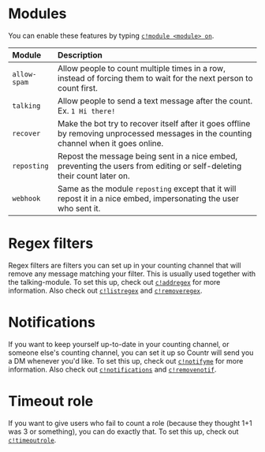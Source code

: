 # Modules

You can enable these features by typing [`c!module <module> on`](/commands#cmodule).

| Module | Description |
|:-------|:------------|
| `allow-spam` | Allow people to count multiple times in a row, instead of forcing them to wait for the next person to count first. |
| `talking` | Allow people to send a text message after the count. Ex. `1 Hi there!` |
| `recover` | Make the bot try to recover itself after it goes offline by removing unprocessed messages in the counting channel when it goes online. |
| `reposting` | Repost the message being sent in a nice embed, preventing the users from editing or self-deleting their count later on. |
| `webhook` | Same as the module `reposting` except that it will repost it in a nice embed, impersonating the user who sent it. |

# Regex filters

Regex filters are filters you can set up in your counting channel that will remove any message matching your filter. This is usually used together with the talking-module. To set this up, check out [`c!addregex`](/commands#caddregex) for more information. Also check out [`c!listregex`](/commands#clistregex) and [`c!removeregex`](/commands#cremoveregex).

# Notifications

If you want to keep yourself up-to-date in your counting channel, or someone else's counting channel, you can set it up so Countr will send you a DM whenever you'd like. To set this up, check out [`c!notifyme`](/commands#cnotifyme) for more information. Also check out [`c!notifications`](/commands#cnotifications) and [`c!removenotif`](/commands#cremovenotif).

# Timeout role

If you want to give users who fail to count a role (because they thought 1+1 was 3 or something), you can do exactly that. To set this up, check out [`c!timeoutrole`](/commands#ctimeoutrole).
